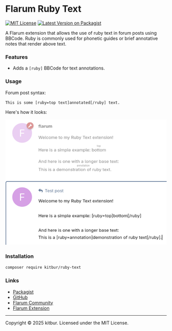 # Flarum Ruby Text

[![MIT License](https://img.shields.io/badge/license-MIT-blue.svg)](https://github.com/kitbur/ruby-text/blob/main/LICENSE.md)
[![Latest Version on Packagist](https://img.shields.io/packagist/v/kitbur/ruby-text.svg)](https://packagist.org/packages/kitbur/ruby-text)

A Flarum extension that allows the use of ruby text in forum posts using BBCode. Ruby is commonly used for phonetic guides or brief annotative notes that render above text.

### Features

- Adds a `[ruby]` BBCode for text annotations.

### Usage

Forum post syntax:

```bbcode
This is some [ruby=top text]annotated[/ruby] text.
```

Here's how it looks:

![Screenshot of the Ruby Text extension](https://raw.githubusercontent.com/kitbur/ruby-text/main/docs/screenshots/ruby-text-demo.png)

### Installation

```bash
composer require kitbur/ruby-text
```

### Links

- [Packagist](https://packagist.org/packages/kitbur/ruby-text)
- [GitHub](https://github.com/kitbur/ruby-text)
- [Flarum Community](https://discuss.flarum.org/d/37564-ruby-text-add-annotation-text-to-your-forum-posts)
- [Flarum Extension](https://flarum.org/extension/kitbur/ruby-text)

---

Copyright © 2025 kitbur. Licensed under the MIT License.